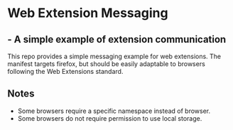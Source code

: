 # Web Extension Messaging
## - A simple example of extension communication
This repo provides a simple messaging example for web extensions. The manifest targets firefox, but should be easily adaptable to browsers following the Web Extensions standard.

## Notes
* Some browsers require a specific namespace instead of browser.
* Some browsers do not require permission to use local storage.

